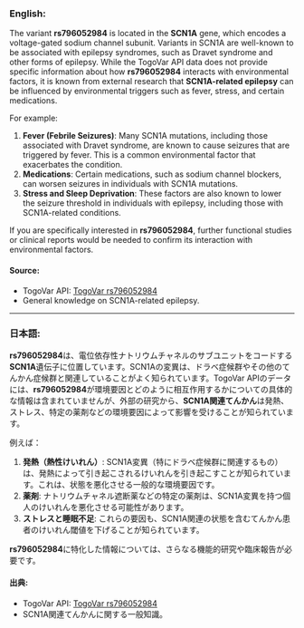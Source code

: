 ### English:
The variant **rs796052984** is located in the **SCN1A** gene, which encodes a voltage-gated sodium channel subunit. Variants in SCN1A are well-known to be associated with epilepsy syndromes, such as Dravet syndrome and other forms of epilepsy. While the TogoVar API data does not provide specific information about how **rs796052984** interacts with environmental factors, it is known from external research that **SCN1A-related epilepsy** can be influenced by environmental triggers such as fever, stress, and certain medications.

For example:
1. **Fever (Febrile Seizures)**: Many SCN1A mutations, including those associated with Dravet syndrome, are known to cause seizures that are triggered by fever. This is a common environmental factor that exacerbates the condition.
2. **Medications**: Certain medications, such as sodium channel blockers, can worsen seizures in individuals with SCN1A mutations.
3. **Stress and Sleep Deprivation**: These factors are also known to lower the seizure threshold in individuals with epilepsy, including those with SCN1A-related conditions.

If you are specifically interested in **rs796052984**, further functional studies or clinical reports would be needed to confirm its interaction with environmental factors.

#### Source:
- TogoVar API: [TogoVar rs796052984](https://togovar.org)
- General knowledge on SCN1A-related epilepsy.

---

### 日本語:
**rs796052984**は、電位依存性ナトリウムチャネルのサブユニットをコードする**SCN1A**遺伝子に位置しています。SCN1Aの変異は、ドラベ症候群やその他のてんかん症候群と関連していることがよく知られています。TogoVar APIのデータには、**rs796052984**が環境要因とどのように相互作用するかについての具体的な情報は含まれていませんが、外部の研究から、**SCN1A関連てんかん**は発熱、ストレス、特定の薬剤などの環境要因によって影響を受けることが知られています。

例えば：
1. **発熱（熱性けいれん）**: SCN1A変異（特にドラベ症候群に関連するもの）は、発熱によって引き起こされるけいれんを引き起こすことが知られています。これは、状態を悪化させる一般的な環境要因です。
2. **薬剤**: ナトリウムチャネル遮断薬などの特定の薬剤は、SCN1A変異を持つ個人のけいれんを悪化させる可能性があります。
3. **ストレスと睡眠不足**: これらの要因も、SCN1A関連の状態を含むてんかん患者のけいれん閾値を下げることが知られています。

**rs796052984**に特化した情報については、さらなる機能的研究や臨床報告が必要です。

#### 出典:
- TogoVar API: [TogoVar rs796052984](https://togovar.org)
- SCN1A関連てんかんに関する一般知識。